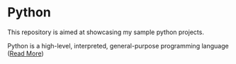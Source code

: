 # Python
This repository is aimed at showcasing my sample python projects.

Python is a high-level, interpreted, general-purpose programming language (<a href = 'https://en.wikipedia.org/wiki/Python_(programming_language)'>Read More</a>)
